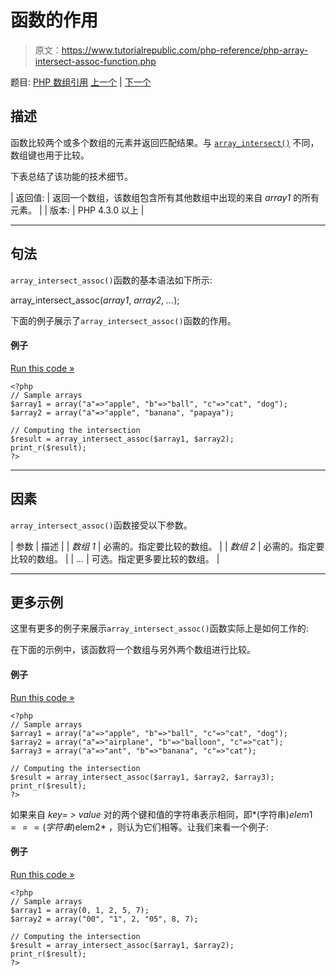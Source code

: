 # 函数的作用

> 原文：<https://www.tutorialrepublic.com/php-reference/php-array-intersect-assoc-function.php>

题目: [PHP 数组引用](php-array-functions.php) [上一个](php-array-intersect-function.php) | [下一个](php-array-intersect-key-function.php)

## 描述

函数比较两个或多个数组的元素并返回匹配结果。与 [`array_intersect()`](php-array-intersect-function.php) 不同，数组键也用于比较。

下表总结了该功能的技术细节。

| 返回值: | 返回一个数组，该数组包含所有其他数组中出现的来自 *array1* 的所有元素。 |
| 版本: | PHP 4.3.0 以上 |

* * *

## 句法

`array_intersect_assoc()`函数的基本语法如下所示:

array_intersect_assoc(*array1*, *array2*, *...*);

下面的例子展示了`array_intersect_assoc()`函数的作用。

#### 例子

[Run this code »](../codelab.php?topic=php&file=intersection-of-two-arrays-with-key-check "Run this code to view the output")

```
<?php
// Sample arrays
$array1 = array("a"=>"apple", "b"=>"ball", "c"=>"cat", "dog");
$array2 = array("a"=>"apple", "banana", "papaya");

// Computing the intersection
$result = array_intersect_assoc($array1, $array2);
print_r($result);
?>
```

* * *

## 因素

`array_intersect_assoc()`函数接受以下参数。

| 参数 | 描述 |
| *数组 1* | 必需的。指定要比较的数组。 |
| *数组 2* | 必需的。指定要比较的数组。 |
| *...* | 可选。指定更多要比较的数组。 |

* * *

## 更多示例

这里有更多的例子来展示`array_intersect_assoc()`函数实际上是如何工作的:

在下面的示例中，该函数将一个数组与另外两个数组进行比较。

#### 例子

[Run this code »](../codelab.php?topic=php&file=intersection-of-three-arrays-with-key-check "Run this code to view the output")

```
<?php
// Sample arrays
$array1 = array("a"=>"apple", "b"=>"ball", "c"=>"cat", "dog");
$array2 = array("a"=>"airplane", "b"=>"balloon", "c"=>"cat");
$array3 = array("a"=>"ant", "b"=>"banana", "c"=>"cat");

// Computing the intersection
$result = array_intersect_assoc($array1, $array2, $array3);
print_r($result);
?>
```

如果来自 *key= > value* 对的两个键和值的字符串表示相同，即*(字符串)$elem1 ===(字符串)$elem2* ，则认为它们相等。让我们来看一个例子:

#### 例子

[Run this code »](../codelab.php?topic=php&file=intersection-of-arrays-having-elements-of-different-types "Run this code to view the output")

```
<?php
// Sample arrays
$array1 = array(0, 1, 2, 5, 7);
$array2 = array("00", "1", 2, "05", 8, 7);

// Computing the intersection
$result = array_intersect_assoc($array1, $array2);
print_r($result);
?>
```